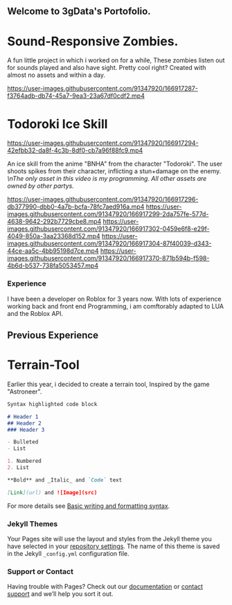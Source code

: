 ## Welcome to 3gData's Portofolio.


# Sound-Responsive Zombies.
A fun little project in which i worked on for a while, These zombies listen out for sounds played and also have sight. Pretty cool right? Created with almost no assets and within a day.

https://user-images.githubusercontent.com/91347920/166917287-f3764adb-db74-45a7-9ea3-23a67df0cdf2.mp4

# Todoroki Ice Skill

https://user-images.githubusercontent.com/91347920/166917294-42efbb32-da8f-4c3b-8df0-cb7a96f88fc9.mp4

An ice skill from the anime "BNHA" from the character "Todoroki". The user shoots spikes from their character, inflicting a stun+damage on the enemy.
*\nThe only asset in this video is my programming. All other assets are owned by other partys.*

https://user-images.githubusercontent.com/91347920/166917296-db377990-dbb0-4a7b-bcfa-78fc7aed916a.mp4
https://user-images.githubusercontent.com/91347920/166917299-2da757fe-577d-4638-9642-292b7729cbe8.mp4
https://user-images.githubusercontent.com/91347920/166917302-0459e6f8-e29f-4049-850a-3aa23368d152.mp4
https://user-images.githubusercontent.com/91347920/166917304-87f40039-d343-44ce-aa5c-4bb95198d7ce.mp4
https://user-images.githubusercontent.com/91347920/166917370-871b594b-f598-4b6d-b537-738fa5053457.mp4



### Experience
I have been a developer on Roblox for 3 years now. With lots of experience working back and front end Programming, i am comftorably adapted to LUA and the Roblox API.

## Previous Experience

# Terrain-Tool
Earlier this year, i decided to create a terrain tool, Inspired by the game "Astroneer".
```markdown
Syntax highlighted code block

# Header 1
## Header 2
### Header 3

- Bulleted
- List

1. Numbered
2. List

**Bold** and _Italic_ and `Code` text

[Link](url) and ![Image](src)
```

For more details see [Basic writing and formatting syntax](https://docs.github.com/en/github/writing-on-github/getting-started-with-writing-and-formatting-on-github/basic-writing-and-formatting-syntax).

### Jekyll Themes

Your Pages site will use the layout and styles from the Jekyll theme you have selected in your [repository settings](https://github.com/3gData/3gData.github.io/settings/pages). The name of this theme is saved in the Jekyll `_config.yml` configuration file.

### Support or Contact

Having trouble with Pages? Check out our [documentation](https://docs.github.com/categories/github-pages-basics/) or [contact support](https://support.github.com/contact) and we’ll help you sort it out.
